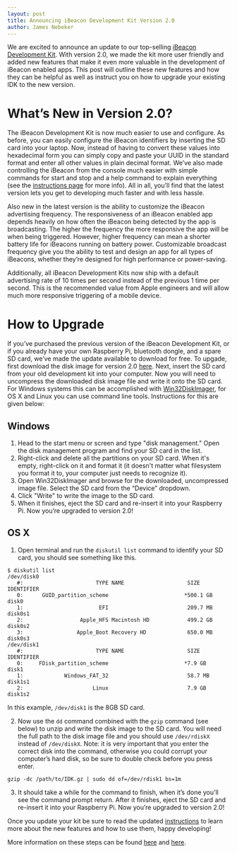 ```yaml
---
layout: post
title: Announcing iBeacon Development Kit Version 2.0
author: James Nebeker
---
```


We are excited to announce an update to our top-selling [iBeacon Development Kit](http://developer.radiusnetworks.com/ibeacon/ibeacon-development-kit.html).
With version 2.0, we made the kit more user friendly and added new features that make it even more valuable in the development of iBeacon enabled apps.  This post will outline these new features and how they can be helpful as well as instruct you on how to upgrade your existing IDK to the new version.

# What’s New in Version 2.0?

The iBeacon Development Kit is now much easier to use and configure.  As before, you can easily configure the iBeacon identifiers by inserting the SD card into your laptop.  Now, instead of having to convert these values into hexadecimal form you can simply copy and paste your UUID in the standard format and enter all other values in plain decimal format.  We’ve also made controlling the iBeacon from the console much easier with simple commands for start and stop and a help command to explain everything (see the [instructions page](http://developer.radiusnetworks.com/ibeacon/ibeacon-development-kit-instructions.html) for more info).  All in all, you’ll find that the latest version lets you get to developing much faster and with less hassle.  

Also new in the latest version is the ability to customize the iBeacon advertising frequency.  The responsiveness of an iBeacon enabled app depends heavily on how often the iBeacon being detected by the app is broadcasting.  The higher the frequency the more responsive the app will be when being triggered.  However, higher frequency can mean a shorter battery life for iBeacons running on battery power.  Customizable broadcast frequency give you the ability to test and design an app for all types of iBeacons, whether they’re designed for high performance or power-saving.

Additionally, all iBeacon Development Kits now ship with a default advertising rate of 10 times per second instead of the previous 1 time per second.  This is the recommended value from Apple engineers and will allow much more responsive triggering of a mobile device.

# How to Upgrade

If you’ve purchased the previous version of the iBeacon Development Kit, or if you already have your own Raspberry Pi, bluetooth dongle, and a spare SD card, we’ve made the update available to download for free.  To upgade, first download the disk image for version 2.0 [here](https://s3.amazonaws.com/s3.messageradius.com/Public/IDK.gz).  Next, insert the SD card from your old development kit into your computer.  Now you will need to uncompress the downloaded disk image file and write it onto the SD card.  For Windows systems this can be accomplished with [Win32DiskImager](http://sourceforge.net/projects/win32diskimager/), for OS X and Linux you can use command line tools.  Instructions for this are given below:

## Windows

1. Head to the start menu or screen and type "disk management." Open the disk management program and find your SD card in the list.
1. Right-click and delete all the partitions on your SD card. When it's empty, right-click on it and format it (it doesn't matter what filesystem you format it to, your computer just needs to recognize it).
1. Open Win32DiskImager and browse for the downloaded, uncompressed image file. Select the SD card from the “Device” dropdown.
1. Click "Write" to write the image to the SD card.
1. When it finishes, eject the SD card and re-insert it into your Raspberry Pi. Now you’re upgraded to version 2.0!

## OS X

1. Open terminal and run the `diskutil list` command to identify your SD card, you should see something like this.

 ```	
 $ diskutil list
 /dev/disk0
    #:                       TYPE NAME                    SIZE       IDENTIFIER
    0:      GUID_partition_scheme                        *500.1 GB   disk0
    1:                        EFI                         209.7 MB   disk0s1
    2:                  Apple_HFS Macintosh HD            499.2 GB   disk0s2
    3:                 Apple_Boot Recovery HD             650.0 MB   disk0s3
 /dev/disk1
    #:                       TYPE NAME                    SIZE       IDENTIFIER
    0:     FDisk_partition_scheme                        *7.9 GB     disk1
    1:             Windows_FAT_32                         58.7 MB    disk1s1
    2:                      Linux                         7.9 GB     disk1s2
 ```

 In this example, `/dev/disk1` is the 8GB SD card.  

2. Now use the `dd` command combined with the `gzip` command (see below) to unzip and write the disk image to the SD card.  You will need the full path to the disk image file and you should use `/dev/rdiskX` instead of `/dev/diskX`.  Note: it is very important that you enter the correct disk into the command, otherwise you could corrupt your computer’s hard disk, so be sure to double check before you press enter.  

`gzip -dc /path/to/IDK.gz | sudo dd of=/dev/rdisk1 bs=1m`

3. It should take a while for the command to finish, when it’s done you’ll see the command prompt return.  After it finishes, eject the SD card and re-insert it into your Raspberry Pi. Now you’re upgraded to version 2.0!

Once you update your kit be sure to read the updated [instructions](http://developer.radiusnetworks.com/ibeacon/ibeacon-development-kit-instructions.html) to learn more about the new features and how to use them, happy developing!


More information on these steps can be found [here](http://lifehacker.com/how-to-clone-your-raspberry-pi-sd-card-for-super-easy-r-1261113524) and [here](http://raspberrypi.stackexchange.com/questions/311/how-do-i-backup-my-raspberry-pi).
